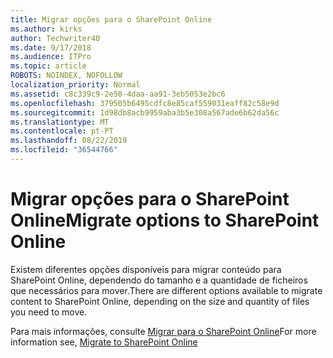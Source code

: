 ```yaml
---
title: Migrar opções para o SharePoint Online
ms.author: kirks
author: Techwriter40
ms.date: 9/17/2018
ms.audience: ITPro
ms.topic: article
ROBOTS: NOINDEX, NOFOLLOW
localization_priority: Normal
ms.assetid: c8c339c9-2e50-4daa-aa91-3eb5053e2bc6
ms.openlocfilehash: 379505b6495cdfc8e85caf559031eaff82c58e9d
ms.sourcegitcommit: 1d98db8acb9959aba3b5e308a567ade6b62da56c
ms.translationtype: MT
ms.contentlocale: pt-PT
ms.lasthandoff: 08/22/2019
ms.locfileid: "36544766"
---
```

# <a name="migrate-options-to-sharepoint-online"></a><span data-ttu-id="c3414-102">Migrar opções para o SharePoint Online</span><span class="sxs-lookup"><span data-stu-id="c3414-102">Migrate options to SharePoint Online</span></span>

<span data-ttu-id="c3414-103">Existem diferentes opções disponíveis para migrar conteúdo para SharePoint Online, dependendo do tamanho e a quantidade de ficheiros que necessários para mover.</span><span class="sxs-lookup"><span data-stu-id="c3414-103">There are different options available to migrate content to SharePoint Online, depending on the size and quantity of files you need to move.</span></span>
  
<span data-ttu-id="c3414-104">Para mais informações, consulte [Migrar para o SharePoint Online](https://go.microsoft.com/fwlink/?linkid-2022029)</span><span class="sxs-lookup"><span data-stu-id="c3414-104">For more information see, [Migrate to SharePoint Online](https://go.microsoft.com/fwlink/?linkid-2022029)</span></span>
  

